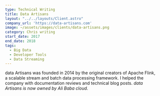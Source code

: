 ```yaml
---
type: Technical Writing
title: Data Artisans
layout: "../../layouts/Client.astro"
company_url: 'https://data-artisans.com'
image: ~/assets/images/clients/data-artisans.png
category: Chris writing
start_date: 2017
end_date: 2018
tags:
  - Big Data
  - Developer Tools
  - Data Streaming
---
```


data Artisans was founded in 2014 by the original creators of Apache Flink, a scalable stream and batch data processing framework. I helped the company with documentation reviews and technical blog posts. _data Artisans is now owned by Ali Baba cloud_.
